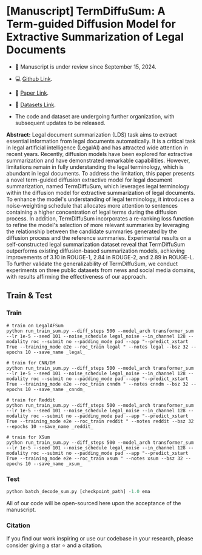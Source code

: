 # [Manuscript] TermDiffuSum: A Term-guided Diffusion Model for Extractive Summarization of Legal Documents

* 🎈 Manuscript is under review since September 15, 2024.

* 💻 [Github Link]().

* 📖 [Paper Link]().

* 📁 [Datasets Link]().
* The code and dataset are undergoing further organization, with subsequent updates to be released.

**Abstract:** Legal document summarization (LDS) task aims to extract essential information from legal documents automatically. It is a critical task in legal artificial intelligence (LegalAI) and has attracted wide attention in recent years. Recently, diffusion models have been explored for extractive summarization and have demonstrated remarkable capabilities. However, limitations remain in fully understanding the legal terminology, which is abundant in legal documents. To address the limitation, this paper presents a novel term-guided diffusion extractive model for legal document summarization, named TermDiffuSum, which leverages legal terminology within the diffusion model for extractive summarization of legal documents. To enhance the model's understanding of legal terminology, it introduces a noise-weighting schedule that allocates more attention to sentences containing a higher concentration of legal terms during the diffusion process. In addition, TermDiffuSum incorporates a re-ranking loss function to refine the model's selection of more relevant summaries by leveraging the relationship between the candidate summaries generated by the diffusion process and the reference summaries. Experimental results on a self-constructed legal summarization dataset reveal that TermDiffuSum outperforms existing diffusion-based summarization models, achieving improvements of 3.10 in ROUGE-1, 2.84 in ROUGE-2, and 2.89 in ROUGE-L. To further validate the generalizability of TermDiffuSum, we conduct experiments on three public datasets from news and social media domains, with results affirming the effectiveness of our approach.


## Train & Test

### Train

```shell
# train on LegalAFSum
python run_train_sum.py --diff_steps 500 --model_arch transformer_sum --lr 1e-5 --seed 101 --noise_schedule legal_noise --in_channel 128 --modality roc --submit no --padding_mode pad --app "--predict_xstart True --training_mode e2e --roc_train legal " --notes legal --bsz 32 --epochs 10 --save_name _legal_ 

# train for CNN/DM
python run_train_sum.py --diff_steps 500 --model_arch transformer_sum --lr 1e-5 --seed 101 --noise_schedule legal_noise --in_channel 128 --modality roc --submit no --padding_mode pad --app "--predict_xstart True --training_mode e2e --roc_train cnndm " --notes cnndm --bsz 32 --epochs 10 --save_name _cnndm_

# train for Reddit
python run_train_sum.py --diff_steps 500 --model_arch transformer_sum --lr 1e-5 --seed 101 --noise_schedule legal_noise --in_channel 128 --modality roc --submit no --padding_mode pad --app "--predict_xstart True --training_mode e2e --roc_train reddit " --notes reddit --bsz 32 --epochs 10 --save_name _reddit_

# train for XSum
python run_train_sum.py --diff_steps 500 --model_arch transformer_sum --lr 1e-5 --seed 101 --noise_schedule legal_noise --in_channel 128 --modality roc --submit no --padding_mode pad --app "--predict_xstart True --training_mode e2e --roc_train xsum " --notes xsum --bsz 32 --epochs 10 --save_name _xsum_

```

### Test

```python
python batch_decode_sum.py [checkpoint_path] -1.0 ema
```

All of our code will be open-sourced here upon the acceptance of the manuscript.

### Citation
If you find our work inspiring or use our codebase in your research, please consider giving a star ⭐ and a citation.
